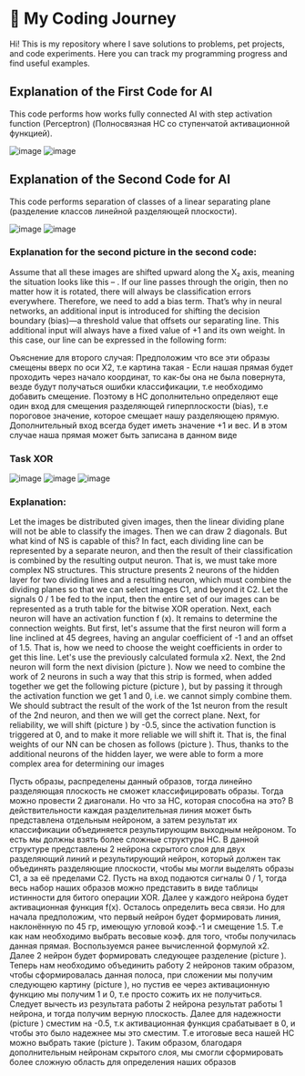 # 🚀 My Coding Journey
Hi! This is my repository where I save solutions to problems, pet projects, and code experiments. Here you can track my programming progress and find useful examples.


## Explanation of the First Code for AI

This code performs how works fully connected AI with step activation function (Perceptron)
                            (Полносвязная НС со ступенчатой активационной функцией).

![image](https://github.com/user-attachments/assets/5bb55581-8c8e-4631-95b5-1365c9f7f74c)
![image](https://github.com/user-attachments/assets/7546f87a-6895-40ea-a5c7-2cb38eeda285)



## Explanation of the Second Code for AI

This code performs separation of classes of a linear separating plane
                            (разделение классов линейной разделяющей плоскости).

![image](https://github.com/user-attachments/assets/eeeed56e-8329-4aca-b7e0-c9cfbf43d4c4)
![image](https://github.com/user-attachments/assets/5d745b40-4267-4463-b1e9-e2f969c5e428)

### Explanation for the second picture in the second code:
Assume that all these images are shifted upward along the X₂ axis, meaning the situation looks like this – . If our line passes through the origin, then no matter how it is rotated, there will always be classification errors everywhere. Therefore, we need to add a bias term. That’s why in neural networks, an additional input is introduced for shifting the decision boundary (bias)—a threshold value that offsets our separating line. This additional input will always have a fixed value of +1 and its own weight. In this case, our line can be expressed in the following form:

Оъяснение для второго случая:
Предположим что все эти образы смещены вверх по оси X2, т.е картина такая - Если нашая прямая будет проходить через начало координат, то как-бы она не была повернута, везде будут получаться ошибки классификации, т.е необходимо добавить смещение. Поэтому в НС дополнительно определяют еще один вход для смещения разделяющей гиперплоскости (bias),
т.е пороговое значение, которое смещает нашу разделяющею прямую. Дополнительный вход всегда будет иметь значение +1 и вес. И в этом случае наша прямая может быть записана в данном виде

### Task XOR
![image](https://github.com/user-attachments/assets/fb89f7fc-b293-44dc-b198-af1ec583593a)
![image](https://github.com/user-attachments/assets/1d3a3575-7dfb-4bc7-9926-9faad380daca)
![image](https://github.com/user-attachments/assets/bda08aa8-723a-4a51-b647-0877df240571)

### Explanation:
Let the images be distributed given images, then the linear dividing plane will not be able to classify the images. Then we can draw 2 diagonals. But what kind of NS is capable of this? In fact, each dividing line can be represented by a separate neuron, and then the result of their classification is combined by the resulting output neuron. That is, we must take more complex NS structures. This structure presents 2 neurons of the hidden layer for two dividing lines and a resulting neuron, which must combine the dividing planes so that we can select images C1, and beyond it C2. Let the signals 0 / 1 be fed to the input, then the entire set of our images can be represented as a truth table for the bitwise XOR operation. Next, each neuron will have an activation function f (x). It remains to determine the connection weights. But first, let's assume that the first neuron will form a line inclined at 45 degrees, having an angular coefficient of -1 and an offset of 1.5. That is, how we need to choose the weight coefficients in order to get this line. Let's use the previously calculated formula x2. Next, the 2nd neuron will form the next division (picture ). Now we need to combine the work of 2 neurons in such a way that this strip is formed, when added together we get the following picture (picture ), but by passing it through the activation function we get 1 and 0, i.e. we cannot simply combine them. We should subtract the result of the work of the 1st neuron from the result of the 2nd neuron, and then we will get the correct plane. Next, for reliability, we will shift (picture ) by -0.5, since the activation function is triggered at 0, and to make it more reliable we will shift it. That is, the final weights of our NN can be chosen as follows (picture ). Thus, thanks to the additional neurons of the hidden layer, we were able to form a more complex area for determining our images

Пусть образы, распределены данный образов, тогда линейно разделяющая плоскость не сможет классифицировать образы. Тогда можно провести 2 диагонали. Но что за НС, которая способна на это? В действительности каждая разделительная линия может быть представлена отдельным нейроном, а затем результат их классификации объединяется результирующим
выходным нейроном. То есть мы должны взять более сложные структуры НС. В данной структуре представлены 2 нейрона скрытого слоя для двух разделяющий линий и результирующий нейрон, который должен так объединять разделяющие плоскости, чтобы  мы могли выделять образы C1, а за её пределами С2. 
Пусть на вход подаются сигналы 0 / 1, тогда весь набор наших образов можно представить в виде таблицы истинности для битого операции XOR. Далее у каждого нейрона будет активационная функция f(x). Осталось определить веса связи. Но для начала предположим, что первый нейрон будет формировать линия, наклонённую по 45 гр, имеющую угловой коэф.-1 и смещение 1.5. Т.е как нам необходимо выбрать весовые коэф. для того, чтобы получилась данная прямая. Воспользуемся ранее вычисленной формулой x2. Далее 2 нейрон будет формировать следующее разделение (picture ). Теперь нам необходимо объединить работу 2 нейронов таким образом, чтобы сформировалась данная полоса, при сложении мы получим следующею картину (picture ), но пустив ее через активационную функцию мы получим 1 и 0, т.е просто сожить их не получиться. Следует вычесть из результата работы 2 нейрона результат работы 1 нейрона, и тогда получим верную плоскость. Далее для надежности (picture ) сместим на -0.5, т.к активационная функция срабатывает в 0, и чтобы это было надежнее мы это сместим. Т.е итоговые веса нашей НС можно выбрать такие (picture ). Таким образом, благодаря дополнительным нейронам скрытого слоя, мы смогли сформировать более
сложную область для определения наших образов


